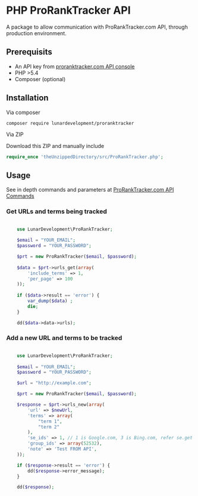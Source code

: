 # PHP ProRankTracker API 

A package to allow communication with ProRankTracker.com API, through production environment.
 
## Prerequisits 
- An API key from [proranktracker.com API console](https://proranktracker.com/tools/api_doc)
- PHP >5.4 
- Composer (optional)

## Installation 

Via composer 

```composer require lunardevelopment/proranktracker```

Via ZIP

Download this ZIP and manually include 
```php
require_once 'theUnzippedDirectory/src/ProRankTracker.php';
```

## Usage 

See in depth commands and parameters at [ProRankTracker.com API Commands](https://developer-support.proranktracker.com/api/commands/)

### Get URLs and terms being tracked 
```php 

    use LunarDevelopment\ProRankTracker; 
    
    $email = "YOUR_EMAIL";
    $password = "YOUR_PASSWORD";

    $prt = new ProRankTracker($email, $password);
    
    $data = $prt->urls_get(array(
        'include_terms' => 1,
        'per_page' => 100
    ));
    
    if ($data->result == 'error') {
        var_dump($data) ;
        die;
    }

    dd($data->data->urls); 

```


### Add a new URL and terms to be tracked
```php 

    use LunarDevelopment\ProRankTracker; 
    
    $email = "YOUR_EMAIL";
    $password = "YOUR_PASSWORD";

    $url = "http://example.com";

    $prt = new ProRankTracker($email, $password);

    $response = $prt->urls_new(array(
        'url' => $newUrl,
        'terms' => array(
            "term 1", 
            "term 2"
        ),
        'se_ids' => 1, // 1 is Google.com, 3 is Bing.com, refer se.get
        'group_ids' => array(52532),
        'note' => 'Test FROM API',
    ));

    if ($response->result == 'error') {
        dd($response->error_message);
    }

    dd($response); 

```


